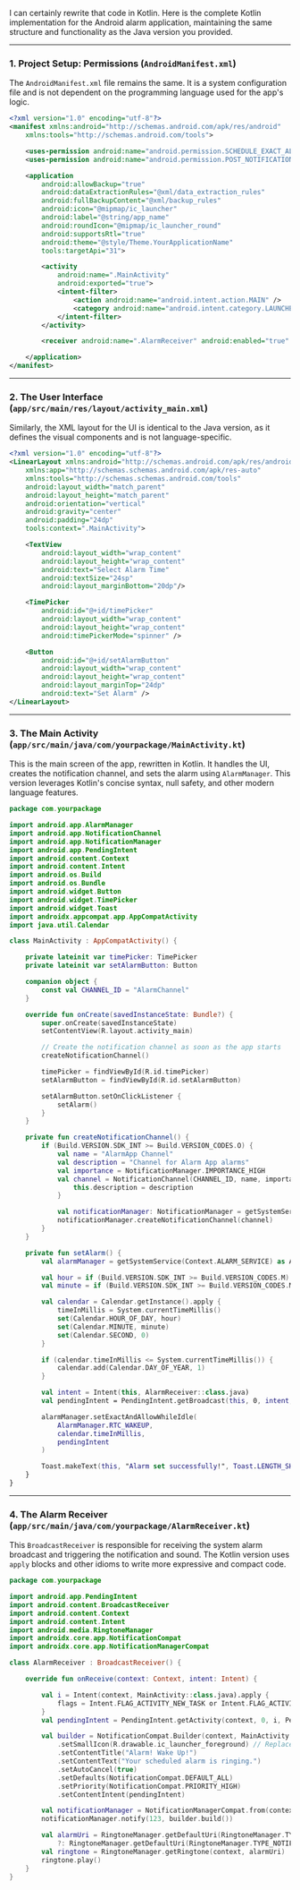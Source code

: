 I can certainly rewrite that code in Kotlin. Here is the complete Kotlin implementation for the Android alarm application, maintaining the same structure and functionality as the Java version you provided.

-----

### 1\. Project Setup: Permissions (`AndroidManifest.xml`)

The `AndroidManifest.xml` file remains the same. It is a system configuration file and is not dependent on the programming language used for the app's logic.

```xml
<?xml version="1.0" encoding="utf-8"?>
<manifest xmlns:android="http://schemas.android.com/apk/res/android"
    xmlns:tools="http://schemas.android.com/tools">

    <uses-permission android:name="android.permission.SCHEDULE_EXACT_ALARM" />
    <uses-permission android:name="android.permission.POST_NOTIFICATIONS"/>

    <application
        android:allowBackup="true"
        android:dataExtractionRules="@xml/data_extraction_rules"
        android:fullBackupContent="@xml/backup_rules"
        android:icon="@mipmap/ic_launcher"
        android:label="@string/app_name"
        android:roundIcon="@mipmap/ic_launcher_round"
        android:supportsRtl="true"
        android:theme="@style/Theme.YourApplicationName"
        tools:targetApi="31">

        <activity
            android:name=".MainActivity"
            android:exported="true">
            <intent-filter>
                <action android:name="android.intent.action.MAIN" />
                <category android:name="android.intent.category.LAUNCHER" />
            </intent-filter>
        </activity>

        <receiver android:name=".AlarmReceiver" android:enabled="true" android:exported="false" />

    </application>
</manifest>
```

-----

### 2\. The User Interface (`app/src/main/res/layout/activity_main.xml`)

Similarly, the XML layout for the UI is identical to the Java version, as it defines the visual components and is not language-specific.

```xml
<?xml version="1.0" encoding="utf-8"?>
<LinearLayout xmlns:android="http://schemas.android.com/apk/res/android"
    xmlns:app="http://schemas.schemas.android.com/apk/res-auto"
    xmlns:tools="http://schemas.schemas.android.com/tools"
    android:layout_width="match_parent"
    android:layout_height="match_parent"
    android:orientation="vertical"
    android:gravity="center"
    android:padding="24dp"
    tools:context=".MainActivity">

    <TextView
        android:layout_width="wrap_content"
        android:layout_height="wrap_content"
        android:text="Select Alarm Time"
        android:textSize="24sp"
        android:layout_marginBottom="20dp"/>

    <TimePicker
        android:id="@+id/timePicker"
        android:layout_width="wrap_content"
        android:layout_height="wrap_content"
        android:timePickerMode="spinner" />

    <Button
        android:id="@+id/setAlarmButton"
        android:layout_width="wrap_content"
        android:layout_height="wrap_content"
        android:layout_marginTop="24dp"
        android:text="Set Alarm" />
</LinearLayout>
```

-----

### 3\. The Main Activity (`app/src/main/java/com/yourpackage/MainActivity.kt`)

This is the main screen of the app, rewritten in Kotlin. It handles the UI, creates the notification channel, and sets the alarm using `AlarmManager`. This version leverages Kotlin's concise syntax, null safety, and other modern language features.

```kotlin
package com.yourpackage

import android.app.AlarmManager
import android.app.NotificationChannel
import android.app.NotificationManager
import android.app.PendingIntent
import android.content.Context
import android.content.Intent
import android.os.Build
import android.os.Bundle
import android.widget.Button
import android.widget.TimePicker
import android.widget.Toast
import androidx.appcompat.app.AppCompatActivity
import java.util.Calendar

class MainActivity : AppCompatActivity() {

    private lateinit var timePicker: TimePicker
    private lateinit var setAlarmButton: Button

    companion object {
        const val CHANNEL_ID = "AlarmChannel"
    }

    override fun onCreate(savedInstanceState: Bundle?) {
        super.onCreate(savedInstanceState)
        setContentView(R.layout.activity_main)

        // Create the notification channel as soon as the app starts
        createNotificationChannel()

        timePicker = findViewById(R.id.timePicker)
        setAlarmButton = findViewById(R.id.setAlarmButton)

        setAlarmButton.setOnClickListener {
            setAlarm()
        }
    }

    private fun createNotificationChannel() {
        if (Build.VERSION.SDK_INT >= Build.VERSION_CODES.O) {
            val name = "AlarmApp Channel"
            val description = "Channel for Alarm App alarms"
            val importance = NotificationManager.IMPORTANCE_HIGH
            val channel = NotificationChannel(CHANNEL_ID, name, importance).apply {
                this.description = description
            }

            val notificationManager: NotificationManager = getSystemService(Context.NOTIFICATION_SERVICE) as NotificationManager
            notificationManager.createNotificationChannel(channel)
        }
    }

    private fun setAlarm() {
        val alarmManager = getSystemService(Context.ALARM_SERVICE) as AlarmManager

        val hour = if (Build.VERSION.SDK_INT >= Build.VERSION_CODES.M) timePicker.hour else timePicker.currentHour
        val minute = if (Build.VERSION.SDK_INT >= Build.VERSION_CODES.M) timePicker.minute else timePicker.currentMinute

        val calendar = Calendar.getInstance().apply {
            timeInMillis = System.currentTimeMillis()
            set(Calendar.HOUR_OF_DAY, hour)
            set(Calendar.MINUTE, minute)
            set(Calendar.SECOND, 0)
        }

        if (calendar.timeInMillis <= System.currentTimeMillis()) {
            calendar.add(Calendar.DAY_OF_YEAR, 1)
        }

        val intent = Intent(this, AlarmReceiver::class.java)
        val pendingIntent = PendingIntent.getBroadcast(this, 0, intent, PendingIntent.FLAG_IMMUTABLE)

        alarmManager.setExactAndAllowWhileIdle(
            AlarmManager.RTC_WAKEUP,
            calendar.timeInMillis,
            pendingIntent
        )

        Toast.makeText(this, "Alarm set successfully!", Toast.LENGTH_SHORT).show()
    }
}
```

-----

### 4\. The Alarm Receiver (`app/src/main/java/com/yourpackage/AlarmReceiver.kt`)

This `BroadcastReceiver` is responsible for receiving the system alarm broadcast and triggering the notification and sound. The Kotlin version uses `apply` blocks and other idioms to write more expressive and compact code.

```kotlin
package com.yourpackage

import android.app.PendingIntent
import android.content.BroadcastReceiver
import android.content.Context
import android.content.Intent
import android.media.RingtoneManager
import androidx.core.app.NotificationCompat
import androidx.core.app.NotificationManagerCompat

class AlarmReceiver : BroadcastReceiver() {

    override fun onReceive(context: Context, intent: Intent) {

        val i = Intent(context, MainActivity::class.java).apply {
            flags = Intent.FLAG_ACTIVITY_NEW_TASK or Intent.FLAG_ACTIVITY_CLEAR_TASK
        }
        val pendingIntent = PendingIntent.getActivity(context, 0, i, PendingIntent.FLAG_IMMUTABLE)

        val builder = NotificationCompat.Builder(context, MainActivity.CHANNEL_ID)
            .setSmallIcon(R.drawable.ic_launcher_foreground) // Replace with your app's icon
            .setContentTitle("Alarm! Wake Up!")
            .setContentText("Your scheduled alarm is ringing.")
            .setAutoCancel(true)
            .setDefaults(NotificationCompat.DEFAULT_ALL)
            .setPriority(NotificationCompat.PRIORITY_HIGH)
            .setContentIntent(pendingIntent)

        val notificationManager = NotificationManagerCompat.from(context)
        notificationManager.notify(123, builder.build())

        val alarmUri = RingtoneManager.getDefaultUri(RingtoneManager.TYPE_ALARM)
            ?: RingtoneManager.getDefaultUri(RingtoneManager.TYPE_NOTIFICATION)
        val ringtone = RingtoneManager.getRingtone(context, alarmUri)
        ringtone.play()
    }
}
```